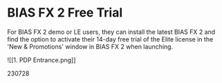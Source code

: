 # BIAS FX 2 Free Trial

For BIAS FX 2 demo or LE users, they can install the latest BIAS FX 2 and find the option to activate their 14-day free trial of the Elite license in the 'New & Promotions' window in BIAS FX 2 when launching.

![[1. PDP Entrance.png]]

230728